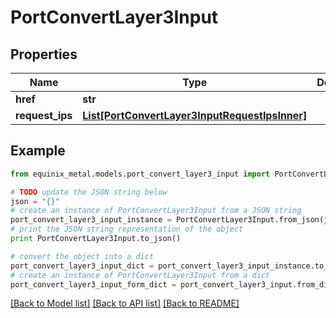 # PortConvertLayer3Input


## Properties
Name | Type | Description | Notes
------------ | ------------- | ------------- | -------------
**href** | **str** |  | [optional] 
**request_ips** | [**List[PortConvertLayer3InputRequestIpsInner]**](PortConvertLayer3InputRequestIpsInner.md) |  | [optional] 

## Example

```python
from equinix_metal.models.port_convert_layer3_input import PortConvertLayer3Input

# TODO update the JSON string below
json = "{}"
# create an instance of PortConvertLayer3Input from a JSON string
port_convert_layer3_input_instance = PortConvertLayer3Input.from_json(json)
# print the JSON string representation of the object
print PortConvertLayer3Input.to_json()

# convert the object into a dict
port_convert_layer3_input_dict = port_convert_layer3_input_instance.to_dict()
# create an instance of PortConvertLayer3Input from a dict
port_convert_layer3_input_form_dict = port_convert_layer3_input.from_dict(port_convert_layer3_input_dict)
```
[[Back to Model list]](../README.md#documentation-for-models) [[Back to API list]](../README.md#documentation-for-api-endpoints) [[Back to README]](../README.md)


